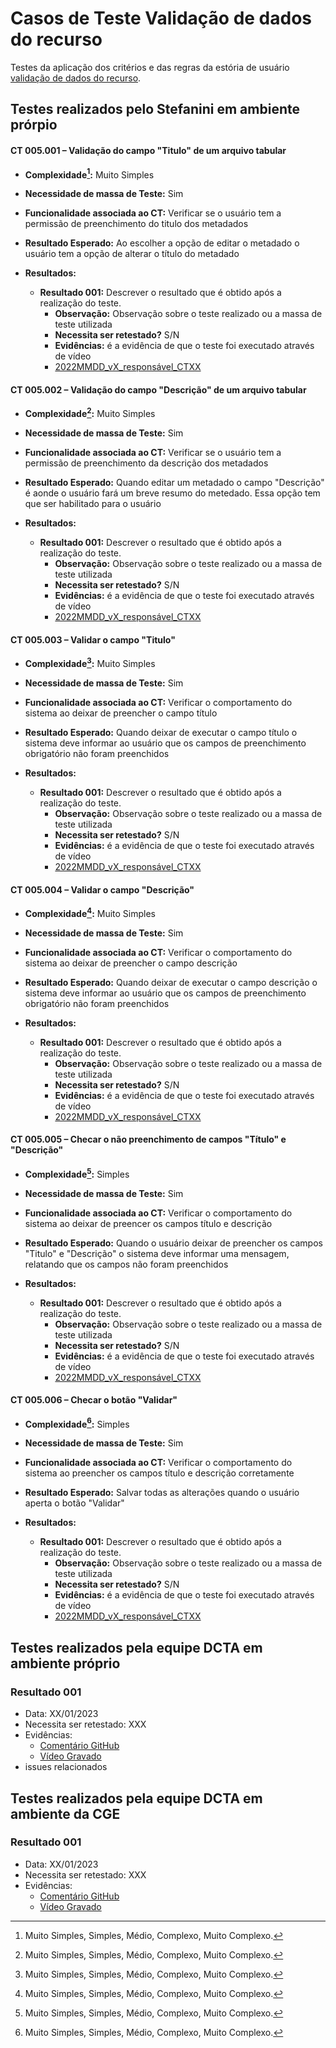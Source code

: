 # Casos de Teste Validação de dados do recurso

Testes da aplicação dos critérios e das regras da estória de usuário [validação de dados do recurso](../../estorias_de_usuarios/05_validacao_de_dados_do_recurso).

## Testes realizados pelo Stefanini em ambiente prórpio

#### **CT 005.001 –** Validação do campo "Titulo" de um arquivo tabular

  - **Complexidade[^¹]:** Muito Simples
  - **Necessidade de massa de Teste:** Sim
  - **Funcionalidade associada ao CT:** Verificar se o usuário tem a permissão de preenchimento do titulo dos metadados
  - **Resultado Esperado:** Ao escolher a opção de editar o metadado o usuário tem a opção de alterar o título do metadado

  - **Resultados:**  
    - **Resultado 001:** Descrever o resultado que é obtido após a realização do teste.
        - **Observação:** Observação sobre o teste realizado ou a massa de teste utilizada
        - **Necessita ser retestado?** S/N
        - **Evidências:** é a evidência de que o teste foi executado através de vídeo
        - [2022MMDD_vX_responsável_CTXX](Link_para_video_youtube)

#### **CT 005.002 –** Validação do campo "Descrição" de um arquivo tabular

  - **Complexidade[^¹]:** Muito Simples
  - **Necessidade de massa de Teste:** Sim
  - **Funcionalidade associada ao CT:** Verificar se o usuário tem a permissão de preenchimento da descrição dos metadados
  - **Resultado Esperado:** Quando editar um metadado o campo "Descrição" é aonde o usuário fará um breve resumo do metedado. Essa opção tem que ser habilitado para o usuário

  - **Resultados:**  
    - **Resultado 001:** Descrever o resultado que é obtido após a realização do teste.
        - **Observação:** Observação sobre o teste realizado ou a massa de teste utilizada
        - **Necessita ser retestado?** S/N
        - **Evidências:** é a evidência de que o teste foi executado através de vídeo
        - [2022MMDD_vX_responsável_CTXX](Link_para_video_youtube)

#### **CT 005.003 –** Validar o campo "Titulo" 

  - **Complexidade[^¹]:** Muito Simples
  - **Necessidade de massa de Teste:** Sim
  - **Funcionalidade associada ao CT:** Verificar o comportamento do sistema ao deixar de preencher o campo título
  - **Resultado Esperado:** Quando deixar de executar o campo título o sistema deve informar ao usuário que os campos de preenchimento obrigatório não foram preenchidos

  - **Resultados:**  
    - **Resultado 001:** Descrever o resultado que é obtido após a realização do teste.
        - **Observação:** Observação sobre o teste realizado ou a massa de teste utilizada
        - **Necessita ser retestado?** S/N
        - **Evidências:** é a evidência de que o teste foi executado através de vídeo
        - [2022MMDD_vX_responsável_CTXX](Link_para_video_youtube)

#### **CT 005.004 –** Validar o campo "Descrição" 

  - **Complexidade[^¹]:** Muito Simples
  - **Necessidade de massa de Teste:** Sim
  - **Funcionalidade associada ao CT:** Verificar o comportamento do sistema ao deixar de preencher o campo descrição
  - **Resultado Esperado:** Quando deixar de executar o campo descrição o sistema deve informar ao usuário que os campos de preenchimento obrigatório não foram preenchidos

  - **Resultados:**  
    - **Resultado 001:** Descrever o resultado que é obtido após a realização do teste.
        - **Observação:** Observação sobre o teste realizado ou a massa de teste utilizada
        - **Necessita ser retestado?** S/N
        - **Evidências:** é a evidência de que o teste foi executado através de vídeo
        - [2022MMDD_vX_responsável_CTXX](Link_para_video_youtube)

#### **CT 005.005 –** Checar o não preenchimento de campos "Título" e "Descrição"

  - **Complexidade[^¹]:** Simples
  - **Necessidade de massa de Teste:** Sim
  - **Funcionalidade associada ao CT:** Verificar o comportamento do sistema ao deixar de preencer os campos título e descrição
  - **Resultado Esperado:** Quando o usuário deixar de preencher os campos "Titulo" e "Descrição" o sistema deve informar  uma mensagem, relatando que os campos não foram preenchidos

  - **Resultados:**  
    - **Resultado 001:** Descrever o resultado que é obtido após a realização do teste.
        - **Observação:** Observação sobre o teste realizado ou a massa de teste utilizada
        - **Necessita ser retestado?** S/N
        - **Evidências:** é a evidência de que o teste foi executado através de vídeo
        - [2022MMDD_vX_responsável_CTXX](Link_para_video_youtube)

#### **CT 005.006 –** Checar o botão "Validar"

  - **Complexidade[^¹]:** Simples
  - **Necessidade de massa de Teste:** Sim
  - **Funcionalidade associada ao CT:** Verificar o comportamento do sistema ao preencher os campos título e descrição corretamente
  - **Resultado Esperado:** Salvar todas as alterações quando o usuário aperta o botão "Validar"

  - **Resultados:**  
    - **Resultado 001:** Descrever o resultado que é obtido após a realização do teste.
        - **Observação:** Observação sobre o teste realizado ou a massa de teste utilizada
        - **Necessita ser retestado?** S/N
        - **Evidências:** é a evidência de que o teste foi executado através de vídeo
        - [2022MMDD_vX_responsável_CTXX](Link_para_video_youtube)

[^¹]: Muito Simples, Simples, Médio, Complexo, Muito Complexo.

## Testes realizados pela equipe DCTA em ambiente próprio 

### Resultado 001
- Data: XX/01/2023
- Necessita ser retestado: XXX
- Evidências:
  - [Comentário GitHub]()
  - [Vídeo Gravado]()
- issues relacionados

## Testes realizados pela equipe DCTA em ambiente da CGE 

### Resultado 001
- Data: XX/01/2023
- Necessita ser retestado: XXX
- Evidências:
  - [Comentário GitHub]()
  - [Vídeo Gravado]()